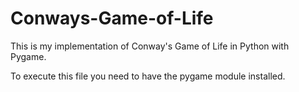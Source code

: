 # Conways-Game-of-Life

This is my implementation of Conway's Game of Life in Python with Pygame.

To execute this file you need to have the pygame module installed.
